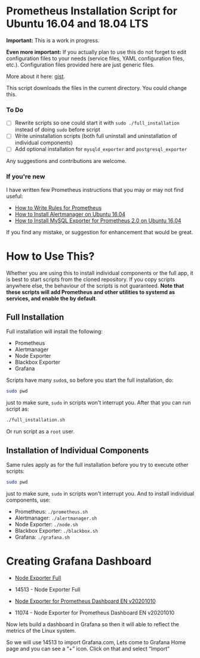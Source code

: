 # Prometheus Installation Script for Ubuntu 16.04 and 18.04 LTS

**Important:** This is a work in progress.

**Even more important:** If you actually plan to use this do not forget to edit configuration files to your needs (service files, YAML configuration files, etc.). Configuration files provided here are just generic files.

More about it here: [gist](https://gist.github.com/petarGitNik/18ae938aaef4c4ff58189df8a4fc7de9).

This script downloads the files in the current directory. You could change this.

### To Do

- [ ] Rewrite scripts so one could start it with `sudo ./full_installation` instead of doing `sudo` before script
- [ ] Write uninstallation scripts (both full uninstall and uninstallation of individual components)
- [ ] Add optional installation for `mysqld_exporter` and `postgresql_exporter`

Any suggestions and contributions are welcome.

### If you're new

I have written few Prometheus instructions that you may or may not find useful:

* [How to Write Rules for Prometheus](https://softwareadept.xyz/2018/01/how-to-write-rules-for-prometheus/)
* [How to Install Alertmanager on Ubuntu 16.04](https://softwareadept.xyz/2018/01/how-to-install-alertmanager-on-ubuntu-16.04/)
* [How to Install MySQL Exporter for Prometheus 2.0 on Ubuntu 16.04](https://softwareadept.xyz/2018/01/how-to-install-mysql-exporter-for-prometheus-2.0-on-ubuntu-16.04/)

If you find any mistake, or suggestion for enhancement that would be great.

# How to Use This?

Whether you are using this to install individual components or the full app, it is best to start scripts from the cloned repository. If you copy scripts anywhere else, the behaviour of the scripts is not guaranteed. **Note that these scripts will add Prometheus and other utilities to systemd as services, and enable the by default**.

## Full Installation

Full installation will install the following:

* Prometheus
* Alertmanager
* Node Exporter
* Blackbox Exporter
* Grafana

Scripts have many `sudo`s, so before you start the full installation, do:

```bash
sudo pwd
```

just to make sure, `sudo` in scripts won't interrupt you. After that you can run script as:

```bash
./full_installation.sh
```

Or run script as a `root` user.

## Installation of Individual Components

Same rules apply as for the full installation before you try to execute other scripts:

```bash
sudo pwd
```

just to make sure, `sudo` in scripts won't interrupt you. And to install individual components, use:

* Prometheus: `./prometheus.sh`
* Alertmanager: `./alertmanager.sh`
* Node Exporter: `./node.sh`
* Blackbox Exporter: `./blackbox.sh`
* Grafana: `./grafana.sh`
# Creating Grafana Dashboard

* [Node Exporter Full](https://grafana.com/grafana/dashboards/1860)
* 14513 - Node Exporter Full

* [Node Exporter for Prometheus Dashboard EN v20201010](https://grafana.com/grafana/dashboards/11074)
* 11074 - Node Exporter for Prometheus Dashboard EN v20201010

Now lets build a dashboard in Grafana so then it will able to reflect the metrics of the Linux system.

So we will use 14513 to import Grafana.com, Lets come to Grafana Home page and you can see a “+” icon.
Click on that and select “Import”

